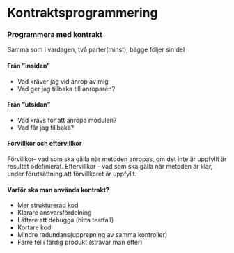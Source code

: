 # Kontraktsprogrammering



### Programmera med kontrakt
Samma som i vardagen, två parter(minst), bägge följer sin del

#### Från ”insidan”
  * Vad kräver jag vid anrop av mig
  * Vad ger jag tillbaka till anroparen?
#### Från ”utsidan”
  * Vad krävs för att anropa modulen?
  * Vad får jag tillbaka?


#### Förvillkor och eftervillkor

Förvillkor- vad som ska gälla när metoden anropas, om det inte är uppfyllt är resultat odefinierat.
Eftervillkor - vad som ska gälla när metoden är klar, under förutsättning att förvillkoret är uppfyllt.


#### Varför ska man använda kontrakt?
  * Mer strukturerad kod
  * Klarare ansvarsfördelning
  * Lättare att debugga (hitta testfall)
  * Kortare kod
  * Mindre redundans(upprepning av samma kontroller)
  * Färre fel i färdig produkt (strävar man efter)
